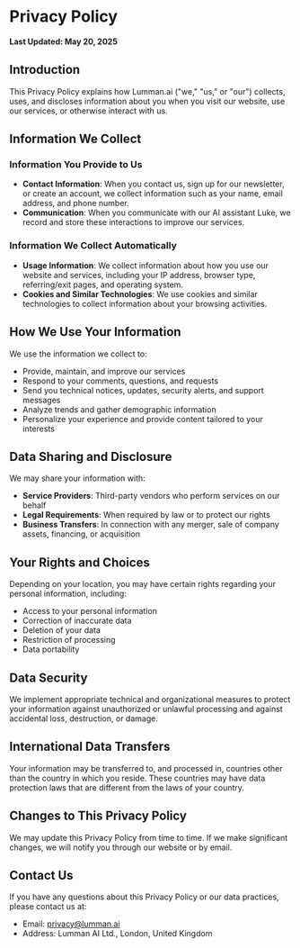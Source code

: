 # Privacy Policy

**Last Updated: May 20, 2025**

## Introduction

This Privacy Policy explains how Lumman.ai ("we," "us," or "our") collects, uses, and discloses information about you when you visit our website, use our services, or otherwise interact with us.

## Information We Collect

### Information You Provide to Us

- **Contact Information**: When you contact us, sign up for our newsletter, or create an account, we collect information such as your name, email address, and phone number.
- **Communication**: When you communicate with our AI assistant Luke, we record and store these interactions to improve our services.

### Information We Collect Automatically

- **Usage Information**: We collect information about how you use our website and services, including your IP address, browser type, referring/exit pages, and operating system.
- **Cookies and Similar Technologies**: We use cookies and similar technologies to collect information about your browsing activities.

## How We Use Your Information

We use the information we collect to:

- Provide, maintain, and improve our services
- Respond to your comments, questions, and requests
- Send you technical notices, updates, security alerts, and support messages
- Analyze trends and gather demographic information
- Personalize your experience and provide content tailored to your interests

## Data Sharing and Disclosure

We may share your information with:

- **Service Providers**: Third-party vendors who perform services on our behalf
- **Legal Requirements**: When required by law or to protect our rights
- **Business Transfers**: In connection with any merger, sale of company assets, financing, or acquisition

## Your Rights and Choices

Depending on your location, you may have certain rights regarding your personal information, including:

- Access to your personal information
- Correction of inaccurate data
- Deletion of your data
- Restriction of processing
- Data portability

## Data Security

We implement appropriate technical and organizational measures to protect your information against unauthorized or unlawful processing and against accidental loss, destruction, or damage.

## International Data Transfers

Your information may be transferred to, and processed in, countries other than the country in which you reside. These countries may have data protection laws that are different from the laws of your country.

## Changes to This Privacy Policy

We may update this Privacy Policy from time to time. If we make significant changes, we will notify you through our website or by email.

## Contact Us

If you have any questions about this Privacy Policy or our data practices, please contact us at:

- Email: privacy@lumman.ai
- Address: Lumman AI Ltd., London, United Kingdom
